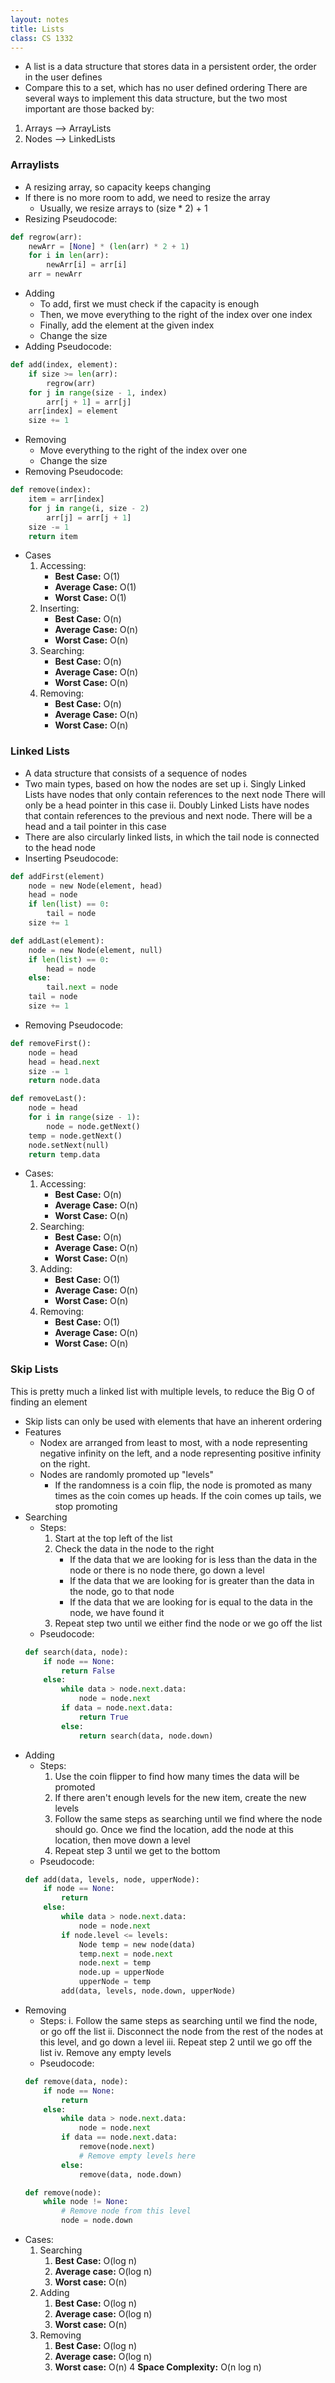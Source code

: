 ```yaml
---
layout: notes
title: Lists
class: CS 1332
---
```


* A list is a data structure that stores data in a persistent order, the order in the user defines
* Compare this to a set, which has no user defined ordering
There are several ways to implement this data structure, but the two most important are those backed by:
1. Arrays --> ArrayLists
2. Nodes --> LinkedLists

### Arraylists
* A resizing array, so capacity keeps changing
* If there is no more room to add, we need to resize the array
	* Usually, we resize arrays to (size * 2) + 1
* Resizing Pseudocode:
```python
def regrow(arr):
	newArr = [None] * (len(arr) * 2 + 1)
	for i in len(arr):
		newArr[i] = arr[i]
	arr = newArr
```
* Adding
	* To add, first we must check if the capacity is enough
	* Then, we move everything to the right of the index over one index
	* Finally, add the element at the given index
	* Change the size
* Adding Pseudocode:
```python
def add(index, element):
	if size >= len(arr):
		regrow(arr)
	for j in range(size - 1, index)
		arr[j + 1] = arr[j]
	arr[index] = element
	size += 1
```
* Removing
	* Move everything to the right of the index over one
	* Change the size
* Removing Pseudocode:
```python
def remove(index):
	item = arr[index]
	for j in range(i, size - 2)
		arr[j] = arr[j + 1]
	size -= 1
	return item
```
* Cases
	1. Accessing:
		 * **Best Case:** O(1)
		 * **Average Case:** O(1)
		 * **Worst Case:** O(1)
	2. Inserting:
		* **Best Case:** O(n)
		* **Average Case:** O(n)
		* **Worst Case:** O(n) 
	3. Searching:
		* **Best Case:** O(n)
		* **Average Case:** O(n)
		* **Worst Case:** O(n) 
	4. Removing:
		* **Best Case:** O(n)
		* **Average Case:** O(n)
		* **Worst Case:** O(n) 

### Linked Lists
* A data structure that consists of a sequence of nodes
* Two main types, based on how the nodes are set up
	i. Singly Linked Lists have nodes that only contain references to the next node
	There will only be a head pointer in this case
	ii. Doubly Linked Lists have nodes that contain references to the previous and next node.
	There will be a head and a tail pointer in this case
* There are also circularly linked lists, in which the tail node is connected to the head node
* Inserting Pseudocode:
```python
def addFirst(element)
	node = new Node(element, head)
	head = node
	if len(list) == 0:
		tail = node
	size += 1

def addLast(element):
	node = new Node(element, null)
	if len(list) == 0:
		head = node
	else:
		tail.next = node
	tail = node
	size += 1
```
* Removing Pseudocode:
```python
def removeFirst():
	node = head
	head = head.next
	size -= 1
	return node.data

def removeLast():
	node = head
	for i in range(size - 1):
		node = node.getNext()
	temp = node.getNext()
	node.setNext(null)
	return temp.data
```
* Cases:
	1. Accessing:
		* **Best Case:** O(n)
		* **Average Case:** O(n)
		* **Worst Case:** O(n) 
	2. Searching:
		* **Best Case:** O(n)
		* **Average Case:** O(n)
		* **Worst Case:** O(n) 
	3. Adding:
		* **Best Case:** O(1)
		* **Average Case:** O(n)
		* **Worst Case:** O(n) 
	4. Removing:
		* **Best Case:** O(1)
		* **Average Case:** O(n)
		* **Worst Case:** O(n) 

### Skip Lists
This is pretty much a linked list with multiple levels, to reduce the Big O of finding an element
* Skip lists can only be used with elements that have an inherent ordering
* Features
	* Nodex are arranged from least to most, with a node representing negative infinity on the left, and a node representing positive infinity on the right. 
	* Nodes are randomly promoted up "levels"
		* If the randomness is a coin flip, the node is promoted as many times as the coin comes up heads. If the coin comes up tails, we stop promoting
* Searching
	* Steps:
		1. Start at the top left of the list
		2. Check the data in the node to the right
			* If the data that we are looking for is less than the data in the node or there is no node there, go down a level
			* If the data that we are looking for is greater than the data in the node, go to that node
			* If the data that we are looking for is equal to the data in the node, we have found it
		3. Repeat step two until we either find the node or we go off the list
	* Pseudocode:
	```python
	def search(data, node):
		if node == None:
			return False
		else:
			while data > node.next.data:
				node = node.next
			if data = node.next.data:
				return True
			else:
				return search(data, node.down)
	```
* Adding
	* Steps:
		1. Use the coin flipper to find how many times the data will be promoted
		2. If there aren't enough levels for the new item, create the new levels
		3. Follow the same steps as searching until we find where the node should go. Once we find the location, add the node at this location, then move down a level
		4. Repeat step 3 until we get to the bottom
	* Pseudocode:
	```python
	def add(data, levels, node, upperNode):
		if node == None:
			return
		else:
			while data > node.next.data:
				node = node.next
			if node.level <= levels:
				Node temp = new node(data)
				temp.next = node.next
				node.next = temp
				node.up = upperNode
				upperNode = temp
			add(data, levels, node.down, upperNode)
	```
* Removing
	* Steps:
		i. Follow the same steps as searching until we find the node, or go off the list
		ii. Disconnect the node from the rest of the nodes at this level, and go down a level
		iii. Repeat step 2 until we go off the list
		iv. Remove any empty levels
	* Pseudocode:
	```python
	def remove(data, node):
		if node == None:
			return
		else:
			while data > node.next.data:
				node = node.next
			if data == node.next.data:
				remove(node.next)
				# Remove empty levels here
			else:
				remove(data, node.down)

	def remove(node):
		while node != None:
			# Remove node from this level
			node = node.down
	```
* Cases:
	1. Searching
		1. **Best Case:** O(log n)
		2. **Average case:** O(log n)
		3. **Worst case:** O(n)
	2. Adding
		1. **Best Case:** O(log n)
		2. **Average case:** O(log n)
		3. **Worst case:** O(n)
	3. Removing
		1. **Best Case:** O(log n)
		2. **Average case:** O(log n)
		3. **Worst case:** O(n)
	4 **Space Complexity:** O(n log n)